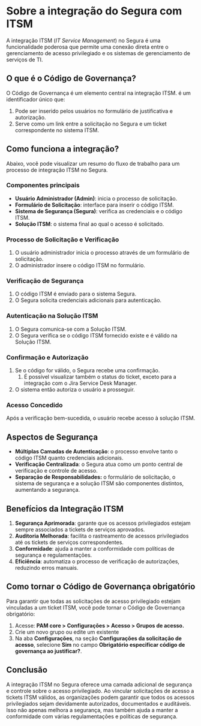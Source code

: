 # Sobre a integração do Segura com ITSM

A integração ITSM (*IT Service Management*) no Segura é uma funcionalidade poderosa que permite uma conexão direta entre o gerenciamento de acesso privilegiado e os sistemas de gerenciamento de serviços de TI. 

## O que é o Código de Governança?

O Código de Governança é um elemento central na integração ITSM. é um identificador único que:

1. Pode ser inserido pelos usuários no formulário de justificativa e autorização.  
2. Serve como um link entre a solicitação no Segura e um ticket correspondente no sistema ITSM.

## Como funciona a integração?

Abaixo, você pode visualizar um resumo do fluxo de trabalho para um processo de integração ITSM no Segura.

### Componentes principais

* **Usuário Administrador (Admin)**: inicia o processo de solicitação.  
* **Formulário de Solicitação**: interface para inserir o código ITSM.  
* **Sistema de Segurança (Segura)**: verifica as credenciais e o código ITSM.  
* **Solução ITSM**: o sistema final ao qual o acesso é solicitado.

### Processo de Solicitação e Verificação

1. O usuário administrador inicia o processo através de um formulário de solicitação.  
2. O administrador insere o código ITSM no formulário.

### Verificação de Segurança

1. O código ITSM é enviado para o sistema Segura.  
2. O Segura solicita credenciais adicionais para autenticação.

### Autenticação na Solução ITSM

1. O Segura comunica-se com a Solução ITSM.  
2. O Segura verifica se o código ITSM fornecido existe e é válido na Solução ITSM.

### Confirmação e Autorização

1. Se o código for válido, o Segura recebe uma confirmação.
    1. É possível visualizar também o status do ticket, exceto para a integração com o Jira Service Desk Manager.
2. O sistema então autoriza o usuário a prosseguir.

### Acesso Concedido

Após a verificação bem-sucedida, o usuário recebe acesso à solução ITSM.

## Aspectos de Segurança

* **Múltiplas Camadas de Autenticação**: o processo envolve tanto o código ITSM quanto credenciais adicionais.  
* **Verificação Centralizada**: o Segura atua como um ponto central de verificação e controle de acesso.  
* **Separação de Responsabilidades:** o formulário de solicitação, o sistema de segurança e a solução ITSM são componentes distintos, aumentando a segurança.

## Benefícios da Integração ITSM

1. **Segurança Aprimorada**: garante que os acessos privilegiados estejam sempre associados a tickets de serviços aprovados.  
2. **Auditoria Melhorada**: facilita o rastreamento de acessos privilegiados até os tickets de serviços correspondentes.  
3. **Conformidade**: ajuda a manter a conformidade com políticas de segurança e regulamentações.  
4. **Eficiência**: automatiza o processo de verificação de autorizações, reduzindo erros manuais.

## Como tornar o Código de Governança obrigatório

Para garantir que todas as solicitações de acesso privilegiado estejam vinculadas a um ticket ITSM, você pode tornar o Código de Governança obrigatório:

1. Acesse: **PAM core \> Configurações \> Acesso \> Grupos de acesso.**  
2. Crie um novo grupo ou edite um existente  
3. Na aba **Configurações**, na seção **Configurações da solicitação de acesso**, selecione **Sim** no campo **Obrigatório especificar código de governança ao justificar?**.

## Conclusão

A integração ITSM no Segura oferece uma camada adicional de segurança e controle sobre o acesso privilegiado. Ao vincular solicitações de acesso a tickets ITSM válidos, as organizações podem garantir que todos os acessos privilegiados sejam devidamente autorizados, documentados e auditáveis. Isso não apenas melhora a segurança, mas também ajuda a manter a conformidade com várias regulamentações e políticas de segurança.